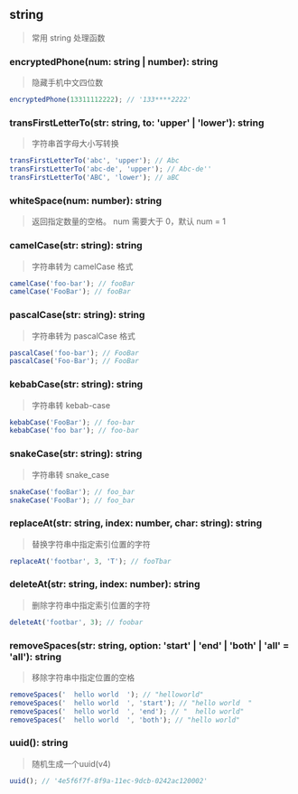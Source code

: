 ## string

> 常用 string 处理函数

### encryptedPhone(num: string | number): string

> 隐藏手机中文四位数

```typescript
encryptedPhone(13311112222); // '133****2222'
```

### transFirstLetterTo(str: string, to: 'upper' | 'lower'): string

> 字符串首字母大小写转换

```typescript
transFirstLetterTo('abc', 'upper'); // Abc
transFirstLetterTo('abc-de', 'upper'); // Abc-de''
transFirstLetterTo('ABC', 'lower'); // aBC
```

### whiteSpace(num: number): string

> 返回指定数量的空格。 num 需要大于 0，默认 num = 1

### camelCase(str: string): string

> 字符串转为 camelCase 格式

```typescript
camelCase('foo-bar'); // fooBar
camelCase('FooBar'); // fooBar
```

### pascalCase(str: string): string

> 字符串转为 pascalCase 格式

```typescript
pascalCase('foo-bar'); // FooBar
pascalCase('Foo-Bar'); // FooBar
```

### kebabCase(str: string): string

> 字符串转 kebab-case

```typescript
kebabCase('FooBar'); // foo-bar
kebabCase('foo bar'); // foo-bar
```

### snakeCase(str: string): string

> 字符串转 snake_case

```typescript
snakeCase('fooBar'); // foo_bar
snakeCase('FooBar'); // foo_bar
```

### replaceAt(str: string, index: number, char: string): string

> 替换字符串中指定索引位置的字符

```typescript
replaceAt('footbar', 3, 'T'); // fooTbar
```

### deleteAt(str: string, index: number): string

> 删除字符串中指定索引位置的字符

```typescript
deleteAt('footbar', 3); // foobar
```

### removeSpaces(str: string, option: 'start' | 'end' | 'both' | 'all' = 'all'): string

> 移除字符串中指定位置的空格

```typescript
removeSpaces('  hello world  '); // "helloworld"
removeSpaces('  hello world  ', 'start'); // "hello world  "
removeSpaces('  hello world  ', 'end'); // "  hello world"
removeSpaces('  hello world  ', 'both'); // "hello world"
```

### uuid(): string

> 随机生成一个uuid(v4)

```typescript
uuid(); // '4e5f6f7f-8f9a-11ec-9dcb-0242ac120002'
```
